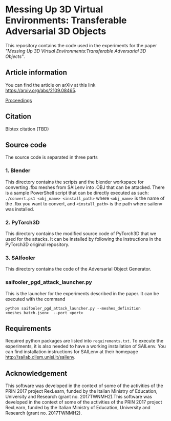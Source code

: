 # Messing Up 3D Virtual Environments: Transferable Adversarial 3D Objects

This repository contains the code used in the experiments for the paper _"Messing Up 3D Virtual Environments:Transferable Adversarial 3D Objects"_. 

## Article information
You can find the article on arXiv at this link <https://arxiv.org/abs/2109.08465>.

[Proceedings](https://ieeexplore.ieee.org/document/9680120)

## Citation 
Bibtex citation (TBD)

## Source code
The source code is separated in three parts


### 1. Blender
This directory contains the scripts and the blender workspace for converting .fbx meshes from SAILenv into .OBJ that can be attacked. There is a sample PowerShell script that can be directly executed as such: ```./convert.ps1 <obj_name> <install_path>``` where ```<obj_name>``` is the name of the .fbx you want to convert, and ```<install_path>``` is the path where sailenv was installed.

### 2. PyTorch3D 
This directory contains the modified source code of PyTorch3D that we used for the attacks. It can be installed by following the instructions in the PyTorch3D original repository. 

### 3. SAIfooler
This directory contains the code of the Adversarial Object Generator. 

### saifooler_pgd_attack_launcher.py
This is the launcher for the experiments described in the paper. It can be executed with the command

```python saifooler_pgd_attack_launcher.py --meshes_definition <meshes_batch.json>  --port <port>```


## Requirements

Required python packages are listed into ```requirements.txt```. To execute the experiments, it is also needed to have a working installation of SAILenv. You can find installation instructions for SAILenv at their homepage <http://sailab.diism.unisi.it/sailenv>. 


Acknowledgement
---------------

This software was developed in the context of some of the activities of the PRIN 2017 project RexLearn, funded by the Italian Ministry of Education, University and Research (grant no. 2017TWNMH2).This software was developed in the context of some of the activities of the PRIN 2017 project RexLearn, funded by the Italian Ministry of Education, University and Research (grant no. 2017TWNMH2).

